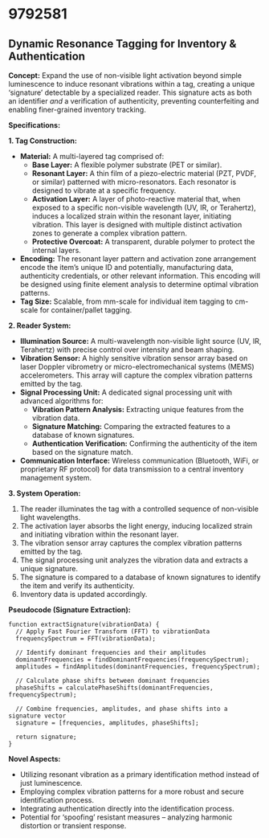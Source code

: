 # 9792581

## Dynamic Resonance Tagging for Inventory & Authentication

**Concept:** Expand the use of non-visible light activation beyond simple luminescence to induce resonant vibrations within a tag, creating a unique ‘signature’ detectable by a specialized reader. This signature acts as both an identifier *and* a verification of authenticity, preventing counterfeiting and enabling finer-grained inventory tracking.

**Specifications:**

**1. Tag Construction:**

*   **Material:**  A multi-layered tag comprised of:
    *   **Base Layer:**  A flexible polymer substrate (PET or similar).
    *   **Resonant Layer:** A thin film of a piezo-electric material (PZT, PVDF, or similar) patterned with micro-resonators. Each resonator is designed to vibrate at a specific frequency.
    *   **Activation Layer:**  A layer of photo-reactive material that, when exposed to a specific non-visible wavelength (UV, IR, or Terahertz), induces a localized strain within the resonant layer, initiating vibration. This layer is designed with multiple distinct activation zones to generate a complex vibration pattern.
    *   **Protective Overcoat:**  A transparent, durable polymer to protect the internal layers.
*   **Encoding:**  The resonant layer pattern and activation zone arrangement encode the item’s unique ID and potentially, manufacturing data, authenticity credentials, or other relevant information.  This encoding will be designed using finite element analysis to determine optimal vibration patterns.
*   **Tag Size:** Scalable, from mm-scale for individual item tagging to cm-scale for container/pallet tagging.

**2. Reader System:**

*   **Illumination Source:**  A multi-wavelength non-visible light source (UV, IR, Terahertz) with precise control over intensity and beam shaping.
*   **Vibration Sensor:**  A highly sensitive vibration sensor array based on laser Doppler vibrometry or micro-electromechanical systems (MEMS) accelerometers. This array will capture the complex vibration patterns emitted by the tag.
*   **Signal Processing Unit:**  A dedicated signal processing unit with advanced algorithms for:
    *   **Vibration Pattern Analysis:**  Extracting unique features from the vibration data.
    *   **Signature Matching:**  Comparing the extracted features to a database of known signatures.
    *   **Authentication Verification:**  Confirming the authenticity of the item based on the signature match.
*   **Communication Interface:**  Wireless communication (Bluetooth, WiFi, or proprietary RF protocol) for data transmission to a central inventory management system.

**3. System Operation:**

1.  The reader illuminates the tag with a controlled sequence of non-visible light wavelengths.
2.  The activation layer absorbs the light energy, inducing localized strain and initiating vibration within the resonant layer.
3.  The vibration sensor array captures the complex vibration patterns emitted by the tag.
4.  The signal processing unit analyzes the vibration data and extracts a unique signature.
5.  The signature is compared to a database of known signatures to identify the item and verify its authenticity.
6.  Inventory data is updated accordingly.

**Pseudocode (Signature Extraction):**

```
function extractSignature(vibrationData) {
  // Apply Fast Fourier Transform (FFT) to vibrationData
  frequencySpectrum = FFT(vibrationData);

  // Identify dominant frequencies and their amplitudes
  dominantFrequencies = findDominantFrequencies(frequencySpectrum);
  amplitudes = findAmplitudes(dominantFrequencies, frequencySpectrum);

  // Calculate phase shifts between dominant frequencies
  phaseShifts = calculatePhaseShifts(dominantFrequencies, frequencySpectrum);

  // Combine frequencies, amplitudes, and phase shifts into a signature vector
  signature = [frequencies, amplitudes, phaseShifts];

  return signature;
}
```

**Novel Aspects:**

*   Utilizing resonant vibration as a primary identification method instead of just luminescence.
*   Employing complex vibration patterns for a more robust and secure identification process.
*   Integrating authentication directly into the identification process.
*   Potential for ‘spoofing’ resistant measures – analyzing harmonic distortion or transient response.